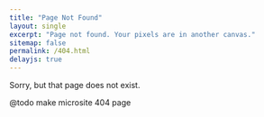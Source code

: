 ```yaml
---
title: "Page Not Found"
layout: single
excerpt: "Page not found. Your pixels are in another canvas."
sitemap: false
permalink: /404.html
delayjs: true
---
```


<script type="text/javascript">
    // Single Page Apps for GitHub Pages
    // https://github.com/rafrex/spa-github-pages
    // Copyright (c) 2016 Rafael Pedicini, licensed under the MIT License
    // ----------------------------------------------------------------------
    // This script takes the current url and converts the path and query
    // string into just a query string, and then redirects the browser
    // to the new url with only a query string and hash fragment,
    // e.g. http://www.foo.tld/one/two?a=b&c=d#qwe, becomes
    // http://www.foo.tld/?p=/one/two&q=a=b~and~c=d#qwe
    // Note: this 404.html file must be at least 512 bytes for it to work
    // with Internet Explorer (it is currently > 512 bytes)

    // If you're creating a Project Pages site and NOT using a custom domain,
    // then set segmentCount to 1 (enterprise users may need to set it to > 1).
    // This way the code will only replace the route part of the path, and not
    // the real directory in which the app resides, for example:
    // https://username.github.io/repo-name/one/two?a=b&c=d#qwe becomes
    // https://username.github.io/repo-name/?p=/one/two&q=a=b~and~c=d#qwe
    // Otherwise, leave segmentCount as 0.

    // Set segmentCount as 1 to include /app folder
    var segmentCount = 1;

    var l = window.location;

    // if first path token is /app, use SPA routing and associated 404
    if (l.pathname.split('/').slice(1, 2).pop() === 'app') {
        l.replace(
          l.protocol + '//' + l.hostname + (l.port ? ':' + l.port : '') +
          l.pathname.split('/').slice(0, 1 + segmentCount).join('/') + '/?p=/' +
          l.pathname.slice(1).split('/').slice(segmentCount).join('/').replace(/&/g, '~and~') +
          (l.search ? '&q=' + l.search.slice(1).replace(/&/g, '~and~') : '') +
          l.hash
        );
    } else {
      // show this 404 page (delayhide added by JS in head)
      document.documentElement.className = document.documentElement.className.replace(/\bdelayhide\b/g, '');
    }

</script>

Sorry, but that page does not exist.

@todo make microsite 404 page

